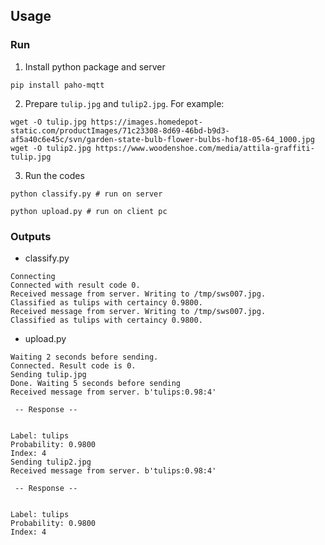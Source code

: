## Usage
### Run
1. Install python package and server
```
pip install paho-mqtt
```
2. Prepare `tulip.jpg` and `tulip2.jpg`. For example:
```
wget -O tulip.jpg https://images.homedepot-static.com/productImages/71c23308-8d69-46bd-b9d3-af5a40c6e45c/svn/garden-state-bulb-flower-bulbs-hof18-05-64_1000.jpg
wget -O tulip2.jpg https://www.woodenshoe.com/media/attila-graffiti-tulip.jpg
```


3. Run the codes
```
python classify.py # run on server

python upload.py # run on client pc
```
### Outputs
+ classify.py
```
Connecting
Connected with result code 0.
Received message from server. Writing to /tmp/sws007.jpg.
Classified as tulips with certaincy 0.9800.
Received message from server. Writing to /tmp/sws007.jpg.
Classified as tulips with certaincy 0.9800.
```
+ upload.py
```
Waiting 2 seconds before sending.
Connected. Result code is 0.
Sending tulip.jpg
Done. Waiting 5 seconds before sending
Received message from server. b'tulips:0.98:4'

 -- Response -- 


Label: tulips
Probability: 0.9800
Index: 4
Sending tulip2.jpg
Received message from server. b'tulips:0.98:4'

 -- Response -- 


Label: tulips
Probability: 0.9800
Index: 4
```
